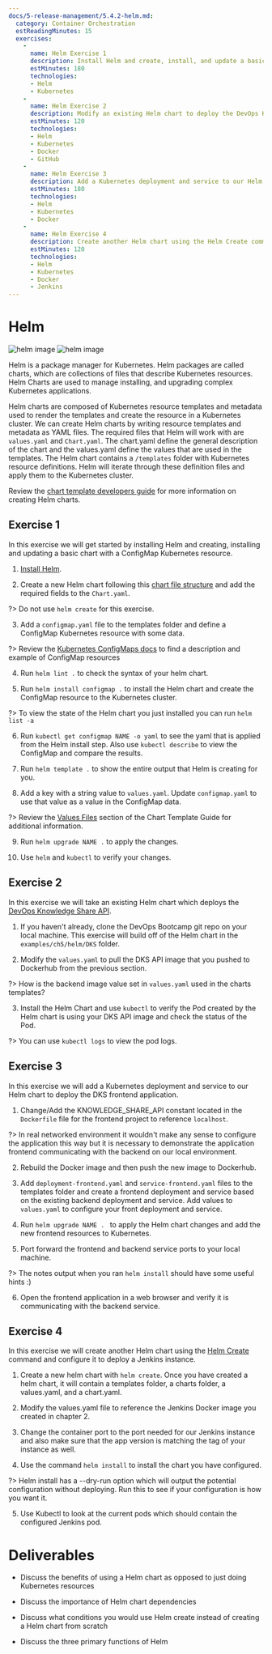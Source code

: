 ```yaml
---
docs/5-release-management/5.4.2-helm.md:
  category: Container Orchestration
  estReadingMinutes: 15
  exercises:
    -
      name: Helm Exercise 1
      description: Install Helm and create, install, and update a basic chart with a ConfigMap Kubernetes resource.
      estMinutes: 180
      technologies:
      - Helm
      - Kubernetes
    -
      name: Helm Exercise 2
      description: Modify an existing Helm chart to deploy the DevOps Knowledge Share API.
      estMinutes: 120
      technologies:
      - Helm
      - Kubernetes
      - Docker
      - GitHub
    -
      name: Helm Exercise 3
      description: Add a Kubernetes deployment and service to our Helm chart to deploy the DKS frontend application.
      estMinutes: 180
      technologies:
      - Helm
      - Kubernetes
      - Docker
    -
      name: Helm Exercise 4
      description: Create another Helm chart using the Helm Create command and configure it to deploy a Jenkins instance.
      estMinutes: 120
      technologies:
      - Helm
      - Kubernetes
      - Docker
      - Jenkins
---
```


# Helm

![helm image](img5/helm-icon_light.svg ':size=304x351 :class=light-mode-icon :alt= helm image; light mode')
![helm image](img5/helm-icon_dark.svg ':size=304x351 :class=dark-mode-icon :alt= helm image; dark mode')

Helm is a package manager for Kubernetes. Helm packages are called charts, which are collections of files that describe Kubernetes resources. Helm Charts are used to manage installing, and upgrading complex Kubernetes applications.

Helm charts are composed of Kubernetes resource templates and metadata used to render the templates and create the resource in a Kubernetes cluster. We can create Helm charts by writing resource templates and metadata as YAML files. The required files that Helm will work with are `values.yaml` and `Chart.yaml`. The chart.yaml define the general description of the chart and the values.yaml define the values that are used in the templates. The Helm chart contains a `/templates` folder with Kubernetes resource definitions. Helm will iterate through these definition files and apply them to the Kubernetes cluster.

Review the [chart template developers guide](https://helm.sh/docs/chart_template_guide/#the-chart-template-developers-guide) for more information on creating Helm charts.

## Exercise 1

In this exercise we will get started by installing Helm and creating, installing and updating a basic chart with a ConfigMap Kubernetes resource.

1. [Install Helm](https://helm.sh/docs/intro/install/).

2. Create a new Helm chart following this [chart file structure](https://helm.sh/docs/topics/charts/) and add the required fields to the `Chart.yaml`.

?> Do not use `helm create` for this exercise.

3. Add a `configmap.yaml` file to the templates folder and define a ConfigMap Kubernetes resource with some data.

?> Review the [Kubernetes ConfigMaps docs](https://kubernetes.io/docs/concepts/configuration/configmap/) to find a description and example of ConfigMap resources

4. Run `helm lint .` to check the syntax of your helm chart.

5. Run `helm install configmap .` to install the Helm chart and create the ConfigMap resource to the Kubernetes cluster.

?> To view the state of the Helm chart you just installed you can run `helm list -a`

6. Run `kubectl get configmap NAME -o yaml` to see the yaml that is applied from the Helm install step. Also use `kubectl describe` to view the ConfigMap and compare the results.

7. Run `helm template .` to show the entire output that Helm is creating for you.

8. Add a key with a string value to `values.yaml`. Update `configmap.yaml` to use that value as a value in the ConfigMap data.

?> Review the [Values Files](https://helm.sh/docs/chart_template_guide/values_files/) section of the Chart Template Guide for additional information.

9. Run `helm upgrade NAME .` to apply the changes.

10. Use `helm` and `kubectl` to verify your changes.

## Exercise 2

In this exercise we will take an existing Helm chart which deploys the [DevOps Knowledge Share API](https://github.com/liatrio/devops-knowledge-share-dob-api).

1. If you haven't already, clone the DevOps Bootcamp git repo on your local machine. This exercise will build off of the Helm chart in the `examples/ch5/helm/DKS` folder.

2. Modify the `values.yaml` to pull the DKS API image that you pushed to Dockerhub from the previous section.

?> How is the backend image value set in `values.yaml` used in the charts templates?

3. Install the Helm Chart and use `kubectl` to verify the Pod created by the Helm chart is using your DKS API image and check the status of the Pod.

?> You can use `kubectl logs` to view the pod logs.

## Exercise 3

In this exercise we will add a Kubernetes deployment and service to our Helm chart to deploy the DKS frontend application.

1. Change/Add the KNOWLEDGE_SHARE_API constant located in the `Dockerfile` file for the frontend project to reference `localhost`.

?> In real networked environment it wouldn't make any sense to configure the application this way but it is necessary to demonstrate the application frontend communicating with the backend on our local environment.

2. Rebuild the Docker image and then push the new image to Dockerhub.

3. Add `deployment-frontend.yaml` and `service-frontend.yaml` files to the templates folder and create a frontend deployment and service based on the existing backend deployment and service. Add values to `values.yaml` to configure your front deployment and service.

4. Run `helm upgrade NAME . ` to apply the Helm chart changes and add the new frontend resources to Kubernetes.

5. Port forward the frontend and backend service ports to your local machine.

?> The notes output when you ran `helm install` should have some useful hints :)

6. Open the frontend application in a web browser and verify it is communicating with the backend service.

## Exercise 4

In this exercise we will create another Helm chart using the [Helm Create](https://helm.sh/docs/helm/helm_create/) command and configure it to deploy a Jenkins instance.

1. Create a new helm chart with `helm create`. Once you have created a helm chart, it will contain a templates folder, a charts folder, a values.yaml, and a chart.yaml.

2. Modify the values.yaml file to reference the Jenkins Docker image you created in chapter 2.

3. Change the container port to the port needed for our Jenkins instance and also make sure that the app version is matching the tag of your instance as well.

4. Use the command `helm install` to install the chart you have configured.

?> Helm install has a --dry-run option which will output the potential configuration without deploying. Run this to see if your configuration is how you want it.

5. Use Kubectl to look at the current pods which should contain the configured Jenkins pod.

# Deliverables

- Discuss the benefits of using a Helm chart as opposed to just doing Kubernetes resources

- Discuss the importance of Helm chart dependencies

- Discuss what conditions you would use Helm create instead of creating a Helm chart from scratch

- Discuss the three primary functions of Helm
